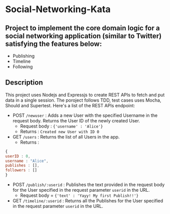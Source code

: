 # Social-Networking-Kata

## Project to implement the core domain logic for a social networking application (similar to Twitter) satisfying the features below:
- Publishing
- Timeline
- Following

## Description
This project uses Nodejs and Expressjs to create REST APIs to fetch and put data in a single session. The poroject follows TDD, test cases uses Mocha, Should and Supertest. Here's a list of the REST APIs endpoint:

- POST `/newuser` : Adds a new User with the specified Username in the request body. Returns the User ID of the newly created User.
  - Request body : `{'username' : 'Alice'}`
  - Returns : `Created new User with ID 0`
- GET `/users` : Returns the list of all Users in the app.
  - Returns : 
```javascript
{ 
userID : 0,
username : "Alice",
publishes : [],
followers : []
}
```
- POST `/publish/:userid` : Publishes the text provided in the request body for the User specified in the request parameter `userid` in the URL.
  - Request body = `{'text' : 'Yayy! My first Publish!!'}`
- GET `/timeline/:userid` : Returns all the Publishes for the User specified in the request parameter `userid` in the URL.
